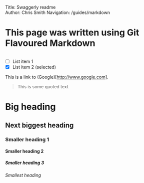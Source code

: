 Title: Swaggerly readme  
Author: Chris Smith
Navigation: /guides/markdown

This page was written using Git Flavoured Markdown
==================================================
```some code can go here
```

- [ ] List item 1
- [X] List item 2 (selected)

This is a link to (Google)[http://www.google.com].

> This is some quoted text

# Big heading
## Next biggest heading
### Smaller heading 1
#### Smaller heading 2
##### Smaller heading 3
###### Smallest heading
